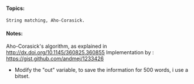 #### Topics:
    String matching, Aho-Corasick.
    
#### Notes:

Aho-Corasick's algorithm, as explained in  http://dx.doi.org/10.1145/360825.360855
Implementation by : https://gist.github.com/andmej/1233426

- Modify the "out" variable, to save the information for 500 words, i use a bitset.


